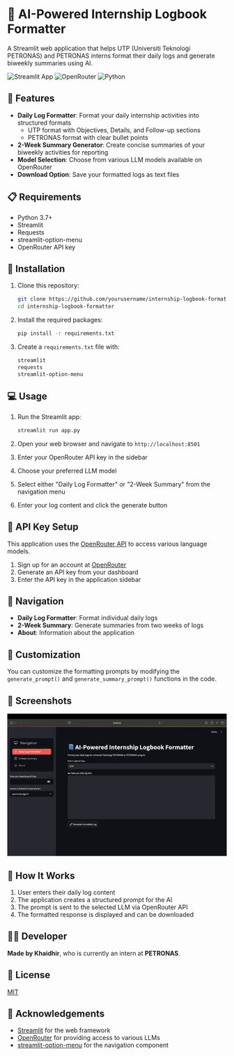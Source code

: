 # 📘 AI-Powered Internship Logbook Formatter

A Streamlit web application that helps UTP (Universiti Teknologi PETRONAS) and PETRONAS interns format their daily logs and generate biweekly summaries using AI.

![Streamlit App](https://img.shields.io/badge/Streamlit-FF4B4B?style=for-the-badge&logo=Streamlit&logoColor=white)
![OpenRouter](https://img.shields.io/badge/OpenRouter-API-blue?style=for-the-badge)
![Python](https://img.shields.io/badge/Python-3776AB?style=for-the-badge&logo=python&logoColor=white)

## 🌟 Features

- **Daily Log Formatter**: Format your daily internship activities into structured formats
  - UTP format with Objectives, Details, and Follow-up sections
  - PETRONAS format with clear bullet points
- **2-Week Summary Generator**: Create concise summaries of your biweekly activities for reporting
- **Model Selection**: Choose from various LLM models available on OpenRouter
- **Download Option**: Save your formatted logs as text files

## 📋 Requirements

- Python 3.7+
- Streamlit
- Requests
- streamlit-option-menu
- OpenRouter API key

## 🚀 Installation

1. Clone this repository:
   ```bash
   git clone https://github.com/yourusername/internship-logbook-formatter.git
   cd internship-logbook-formatter
   ```

2. Install the required packages:
   ```bash
   pip install -r requirements.txt
   ```

3. Create a `requirements.txt` file with:
   ```
   streamlit
   requests
   streamlit-option-menu
   ```

## 💻 Usage

1. Run the Streamlit app:
   ```bash
   streamlit run app.py
   ```

2. Open your web browser and navigate to `http://localhost:8501`

3. Enter your OpenRouter API key in the sidebar

4. Choose your preferred LLM model

5. Select either "Daily Log Formatter" or "2-Week Summary" from the navigation menu

6. Enter your log content and click the generate button

## 🔑 API Key Setup

This application uses the [OpenRouter API](https://openrouter.ai/) to access various language models.

1. Sign up for an account at [OpenRouter](https://openrouter.ai/)
2. Generate an API key from your dashboard
3. Enter the API key in the application sidebar

## 📱 Navigation

- **Daily Log Formatter**: Format individual daily logs
- **2-Week Summary**: Generate summaries from two weeks of logs
- **About**: Information about the application

## 🔧 Customization

You can customize the formatting prompts by modifying the `generate_prompt()` and `generate_summary_prompt()` functions in the code.

## 📸 Screenshots

![Preview of the app](image1.png "App Preview")

## 🤔 How It Works

1. User enters their daily log content
2. The application creates a structured prompt for the AI
3. The prompt is sent to the selected LLM via OpenRouter API
4. The formatted response is displayed and can be downloaded

## 👨‍💻 Developer

**Made by Khaidhir**, who is currently an intern at **PETRONAS**.

## 📄 License

[MIT](LICENSE)

## 🙏 Acknowledgements

- [Streamlit](https://streamlit.io/) for the web framework
- [OpenRouter](https://openrouter.ai/) for providing access to various LLMs
- [streamlit-option-menu](https://github.com/victoryhb/streamlit-option-menu) for the navigation component